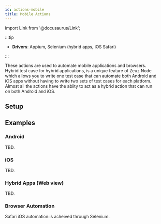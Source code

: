 ```yaml
---
id: actions-mobile
title: Mobile Actions
---
```


import Link from '@docusaurus/Link';

:::tip

- **Drivers**: Appium, Selenium (hybrid apps, iOS Safari)

:::

These actions are used to automate mobile applications and browsers. Hybrid test case for hybrid applications, is a unique feature of Zeuz Node which allows you to write one test case that can automate both Android and iOS apps without having to write two sets of test cases for each platform. Almost all the actions have the abiity to act as a hybrid action that can run on both Android and iOS.

## Setup

## Examples

### Android

TBD.

### iOS

TBD.

### Hybrid Apps (Web view)

TBD.

### Browser Automation

<Link to="/docs/actions-web#ios-safari">Safari iOS</Link> automation is acheived through Selenium.
